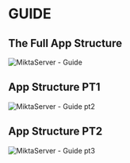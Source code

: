 # GUIDE

## The Full App Structure

![MiktaServer - Guide](https://user-images.githubusercontent.com/59801428/106909828-f13e8780-6700-11eb-854b-8bad7594d5d6.png)

## App Structure PT1

![MiktaServer - Guide pt2](https://user-images.githubusercontent.com/59801428/106909935-09160b80-6701-11eb-8082-aa921a6dc1f8.png)

## App Structure PT2

![MiktaServer - Guide pt3](https://user-images.githubusercontent.com/59801428/106910019-1d5a0880-6701-11eb-930b-967b92658305.png)
